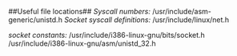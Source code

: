 ##Useful file locations##
*Syscall numbers:* /usr/include/asm-generic/unistd.h
*Socket syscall definitions:* /usr/include/linux/net.h

*socket constants:*
/usr/include/i386-linux-gnu/bits/socket.h
/usr/include/i386-linux-gnu/asm/unistd_32.h


